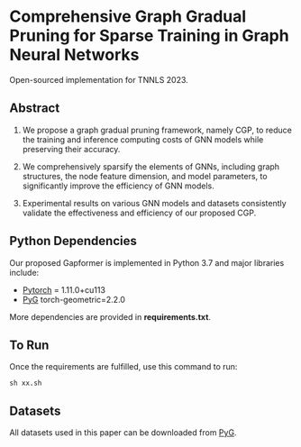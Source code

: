 # Comprehensive Graph Gradual Pruning for Sparse Training in Graph Neural Networks

Open-sourced implementation for TNNLS 2023.



<h2> Abstract </h2>

1) We propose a graph gradual pruning framework, namely
CGP, to reduce the training and inference computing costs
of GNN models while preserving their accuracy.

2) We comprehensively sparsify the elements of GNNs,
including graph structures, the node feature dimension, and
model parameters, to significantly improve the efficiency
of GNN models.

3) Experimental results on various GNN models and datasets
consistently validate the effectiveness and efficiency of
our proposed CGP.



<h2> Python Dependencies </h2>

Our proposed Gapformer is implemented in Python 3.7 and major libraries include:

* [Pytorch](https://pytorch.org/) = 1.11.0+cu113
* [PyG](https://pytorch-geometric.readthedocs.io/en/latest/) torch-geometric=2.2.0

More dependencies are provided in **requirements.txt**.

<h2> To Run </h2>

Once the requirements are fulfilled, use this command to run:

`sh xx.sh`

<h2> Datasets </h2>

All datasets used in this paper can be downloaded from [PyG](https://pytorch-geometric.readthedocs.io/en/latest/modules/datasets.html).
